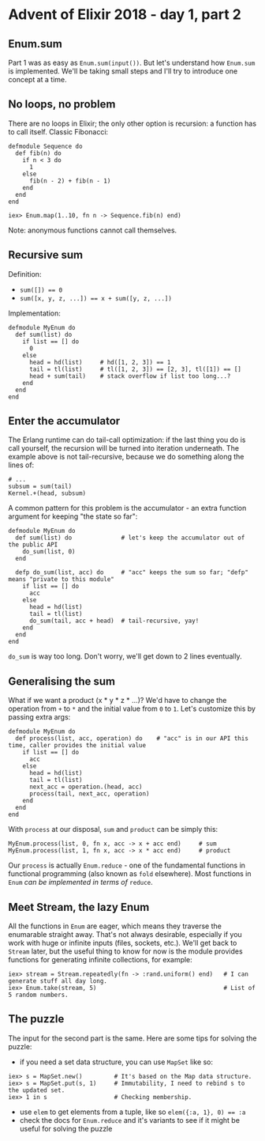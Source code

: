# Advent of Elixir 2018 - day 1, part 2

## Enum.sum

Part 1 was as easy as `Enum.sum(input())`. But let's understand how `Enum.sum` is implemented. We'll be taking small steps and I'll try to introduce one concept at a time.

## No loops, no problem

There are no loops in Elixir; the only other option is recursion: a function has to call itself. Classic Fibonacci:

```
defmodule Sequence do
  def fib(n) do
    if n < 3 do
      1
    else
      fib(n - 2) + fib(n - 1)
    end
  end
end

iex> Enum.map(1..10, fn n -> Sequence.fib(n) end)
```

Note: anonymous functions cannot call themselves.

## Recursive sum

Definition:

- `sum([]) == 0`
- `sum([x, y, z, ...]) == x + sum([y, z, ...])`

Implementation:

```
defmodule MyEnum do
  def sum(list) do
    if list == [] do
      0
    else
      head = hd(list)     # hd([1, 2, 3]) == 1
      tail = tl(list)     # tl([1, 2, 3]) == [2, 3], tl([1]) == []
      head + sum(tail)    # stack overflow if list too long...?
    end
  end
end
```

## Enter the accumulator

The Erlang runtime can do tail-call optimization: if the last thing you do is call yourself, the recursion will be turned into iteration underneath. The example above is not tail-recursive, because we do something along the lines of:

```
# ...
subsum = sum(tail)
Kernel.+(head, subsum)
```

A common pattern for this problem is the accumulator - an extra function argument for keeping "the state so far":

```
defmodule MyEnum do
  def sum(list) do              # let's keep the accumulator out of the public API
    do_sum(list, 0)
  end

  defp do_sum(list, acc) do     # "acc" keeps the sum so far; "defp" means "private to this module"
    if list == [] do
      acc
    else
      head = hd(list)
      tail = tl(list)
      do_sum(tail, acc + head)  # tail-recursive, yay!
    end
  end
end
```

`do_sum` is way too long. Don't worry, we'll get down to 2 lines eventually.

## Generalising the sum

What if we want a product (x * y * z * ...)? We'd have to change the operation from `+` to `*` and the initial value from `0` to `1`. Let's customize this by passing extra args:

```
defmodule MyEnum do
  def process(list, acc, operation) do    # "acc" is in our API this time, caller provides the initial value
    if list == [] do
      acc
    else
      head = hd(list)
      tail = tl(list)
      next_acc = operation.(head, acc)
      process(tail, next_acc, operation)
    end
  end
end
```

With `process` at our disposal, `sum` and `product` can be simply this:

```
MyEnum.process(list, 0, fn x, acc -> x + acc end)     # sum
MyEnum.process(list, 1, fn x, acc -> x * acc end)     # product
```

Our `process` is actually `Enum.reduce` - one of the fundamental functions in functional programming (also known as `fold` elsewhere). Most functions in `Enum` _can be implemented in terms of_ `reduce`.

## Meet Stream, the lazy Enum

All the functions in `Enum` are eager, which means they traverse the enumarable straight away. That's not always desirable, especially if you work with huge or infinite inputs (files, sockets, etc.). We'll get back to `Stream` later, but the useful thing to know for now is the module provides functions for generating infinite collections, for example:

```
iex> stream = Stream.repeatedly(fn -> :rand.uniform() end)   # I can generate stuff all day long.
iex> Enum.take(stream, 5)                                    # List of 5 random numbers.
```

## The puzzle

The input for the second part is the same. Here are some tips for solving the puzzle:

- if you need a set data structure, you can use `MapSet` like so:

```
iex> s = MapSet.new()         # It's based on the Map data structure.
iex> s = MapSet.put(s, 1)     # Immutability, I need to rebind s to the updated set.
iex> 1 in s                   # Checking membership.
```

- use `elem` to get elements from a tuple, like so `elem({:a, 1}, 0) == :a`
- check the docs for `Enum.reduce` and it's variants to see if it might be useful for solving the puzzle
